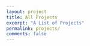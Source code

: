 ```yaml
---
layout: project
title: All Projects
excerpt: "A List of Projects"
permalink: projects/
comments: false
---
```

